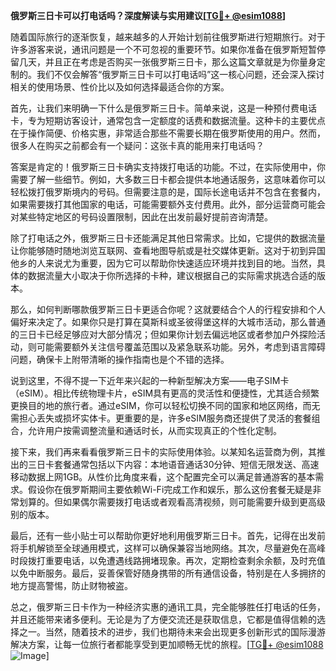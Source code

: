 **俄罗斯三日卡可以打电话吗？深度解读与实用建议[[TG💪+ @esim1088](https://t.me/s/esim1088)]**

随着国际旅行的逐渐恢复，越来越多的人开始计划前往俄罗斯进行短期旅行。对于许多游客来说，通讯问题是一个不可忽视的重要环节。如果你准备在俄罗斯短暂停留几天，并且正在考虑是否购买一张俄罗斯三日卡，那么这篇文章就是为你量身定制的。我们不仅会解答“俄罗斯三日卡可以打电话吗”这一核心问题，还会深入探讨相关的使用场景、性价比以及如何选择最适合你的方案。

首先，让我们来明确一下什么是俄罗斯三日卡。简单来说，这是一种预付费电话卡，专为短期访客设计，通常包含一定额度的话费和数据流量。这种卡的主要优点在于操作简便、价格实惠，非常适合那些不需要长期在俄罗斯使用的用户。然而，很多人在购买之前都会有一个疑问：这张卡真的能用来打电话吗？

答案是肯定的！俄罗斯三日卡确实支持拨打电话的功能。不过，在实际使用中，你需要了解一些细节。例如，大多数三日卡都会提供本地通话服务，这意味着你可以轻松拨打俄罗斯境内的号码。但需要注意的是，国际长途电话并不包含在套餐内，如果需要拨打其他国家的电话，可能需要额外支付费用。此外，部分运营商可能会对某些特定地区的号码设置限制，因此在出发前最好提前咨询清楚。

除了打电话之外，俄罗斯三日卡还能满足其他日常需求。比如，它提供的数据流量让你能够随时随地浏览互联网、查看地图导航或是社交媒体更新。这对于初到异国他乡的人来说尤为重要，因为它可以帮助你快速适应环境并找到目的地。当然，具体的数据流量大小取决于你所选择的卡种，建议根据自己的实际需求挑选合适的版本。

那么，如何判断哪款俄罗斯三日卡更适合你呢？这就要结合个人的行程安排和个人偏好来决定了。如果你只是打算在莫斯科或圣彼得堡这样的大城市活动，那么普通的三日卡已经足够应对大部分情况；但如果你计划去偏远地区或者参加户外探险活动，则可能需要额外关注信号覆盖范围以及紧急联系功能。另外，考虑到语言障碍问题，确保卡上附带清晰的操作指南也是个不错的选择。

说到这里，不得不提一下近年来兴起的一种新型解决方案——电子SIM卡（eSIM）。相比传统物理卡片，eSIM具有更高的灵活性和便捷性，尤其适合频繁更换目的地的旅行者。通过eSIM，你可以轻松切换不同的国家和地区网络，而无需担心丢失或损坏实体卡。更重要的是，许多eSIM服务商还提供了灵活的套餐组合，允许用户按需调整流量和通话时长，从而实现真正的个性化定制。

接下来，我们再来看看俄罗斯三日卡的实际使用体验。以某知名运营商为例，其推出的三日卡套餐通常包括以下内容：本地语音通话30分钟、短信无限发送、高速移动数据上网1GB。从性价比角度来看，这个配置完全可以满足普通游客的基本需求。假设你在俄罗斯期间主要依赖Wi-Fi完成工作和娱乐，那么这份套餐无疑是非常划算的。但如果偶尔需要拨打电话或者观看高清视频，则可能需要升级到更高级别的版本。

最后，还有一些小贴士可以帮助你更好地利用俄罗斯三日卡。首先，记得在出发前将手机解锁至全球通用模式，这样可以确保兼容当地网络。其次，尽量避免在高峰时段拨打重要电话，以免遭遇线路拥堵现象。再次，定期检查剩余余额，及时充值以免中断服务。最后，妥善保管好随身携带的所有通信设备，特别是在人多拥挤的地方提高警惕，防止财物被盗。

总之，俄罗斯三日卡作为一种经济实惠的通讯工具，完全能够胜任打电话的任务，并且还能带来诸多便利。无论是为了方便交流还是获取信息，它都是值得信赖的选择之一。当然，随着技术的进步，我们也期待未来会出现更多创新形式的国际漫游解决方案，让每一位旅行者都能享受到更加顺畅无忧的旅程。[[TG💪+ @esim1088](https://t.me/s/esim1088) ![Image](https://i.postimg.cc/4NQfJmqS/Snipaste-2025-05-13-00-14-12.png)]